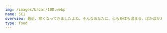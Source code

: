 ```yaml
---
img: /images/bazar/108.webp
name: 5C1
overview: 最近、寒くなってきましたよね。そんなあなたに、心も身体も温まる、ぽかぽかおでんを御用意しております。
type: food
---
```

